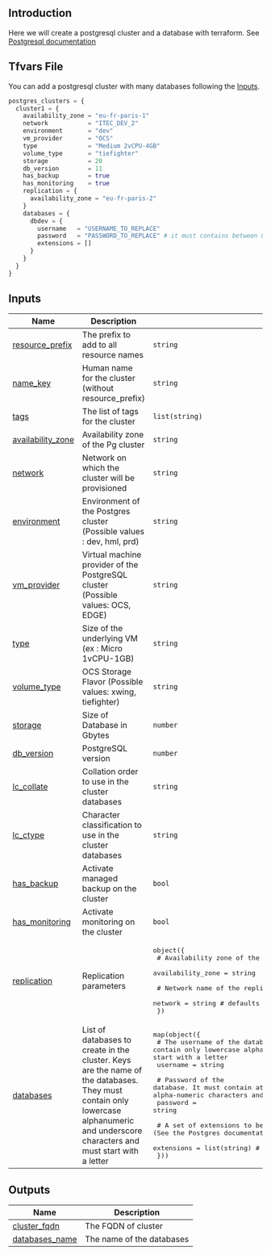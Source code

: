 ## Introduction

Here we will create a postgresql cluster and a database with terraform. See [Postgresql documentation](https://documentation.cloud.socgen/private/products/database/postgresql/index.html)

## Tfvars File

You can add a postgresql cluster with many databases following the [Inputs](#inputs).

```terraform
postgres_clusters = {
  cluster1 = {
    availability_zone = "eu-fr-paris-1"
    network           = "ITEC_DEV_2"
    environment       = "dev"
    vm_provider       = "OCS"
    type              = "Medium 2vCPU-4GB"
    volume_type       = "tiefighter"
    storage           = 20
    db_version        = 11
    has_backup        = true
    has_monitoring    = true
    replication = {
      availability_zone = "eu-fr-paris-2"
    }
    databases = {
      dbdev = {
        username   = "USERNAME_TO_REPLACE" 
        password   = "PASSWORD_TO_REPLACE" # it must contains between 8 and 25 characters, with at least one lowercase character, one uppercase character and one digit.
        extensions = []
      }
    }
  }
}
```


## Inputs

| Name | Description | Type | Default | Required |
|------|-------------|------|---------|:--------:|
| <a name="input_resource_prefix"></a> [resource\_prefix](#input\_resource\_prefix) | The prefix to add to all resource names | `string` | n/a | yes |
| <a name="input_name_key"></a> [name\_key](#input\_name\_key) | Human name for the cluster (without resource\_prefix) | `string` | n/a | yes |
| <a name="input_tags"></a> [tags](#input\_tags) | The list of tags for the cluster | `list(string)` | `[]` | no |
| <a name="input_availability_zone"></a> [availability\_zone](#input\_availability\_zone) | Availability zone of the Pg cluster | `string` | n/a | yes |
| <a name="input_network"></a> [network](#input\_network) | Network on which the cluster will be provisioned | `string` | n/a | yes |
| <a name="input_environment"></a> [environment](#input\_environment) | Environment of the Postgres cluster (Possible values : dev, hml, prd) | `string` | n/a | yes |
| <a name="input_vm_provider"></a> [vm\_provider](#input\_vm\_provider) | Virtual machine provider of the PostgreSQL cluster (Possible values: OCS, EDGE) | `string` | `"OCS"` | no |
| <a name="input_type"></a> [type](#input\_type) | Size of the underlying VM (ex : Micro 1vCPU-1GB) | `string` | n/a | yes |
| <a name="input_volume_type"></a> [volume\_type](#input\_volume\_type) | OCS Storage Flavor (Possible values: xwing, tiefighter) | `string` | `"tiefighter"` | no |
| <a name="input_storage"></a> [storage](#input\_storage) | Size of Database in Gbytes | `number` | n/a | yes |
| <a name="input_db_version"></a> [db\_version](#input\_db\_version) | PostgreSQL version | `number` | `"12"` | no |
| <a name="input_lc_collate"></a> [lc\_collate](#input\_lc\_collate) | Collation order to use in the cluster databases | `string` | `"fr_FR.UTF-8"` | no |
| <a name="input_lc_ctype"></a> [lc\_ctype](#input\_lc\_ctype) | Character classification to use in the cluster databases | `string` | `"fr_FR.UTF-8"` | no |
| <a name="input_has_backup"></a> [has\_backup](#input\_has\_backup) | Activate managed backup on the cluster | `bool` | n/a | yes |
| <a name="input_has_monitoring"></a> [has\_monitoring](#input\_has\_monitoring) | Activate monitoring on the cluster | `bool` | n/a | yes |
| <a name="input_replication"></a> [replication](#input\_replication) | Replication parameters | <pre>object({<br>    # Availability zone of the replica<br>    availability_zone = string<br><br>    # Network name of the replica<br>    network = string # defaults to var.network<br>  })</pre> | `null` | no |
| <a name="input_databases"></a> [databases](#input\_databases) | List of databases to create in the cluster. Keys are the name of the databases. They must contain only lowercase alphanumeric and underscore characters and must start with a letter | <pre>map(object({<br>    # The username of the database. It must contain only lowercase alphanumeric and underscore characters and must start with a letter<br>    username = string<br><br>    # Password of the database. It must contain at least one lowercase and one uppercase alpha-numeric characters and one digit character.<br>    password = string<br><br>    # A set of extensions to be installed on the database. (See the Postgres documentation for a list of available extensions)<br>    extensions = list(string) # defaults to empty list<br>  }))</pre> | n/a | yes |


## Outputs

| Name | Description |
|------|-------------|
| <a name="output_cluster_fqdn"></a> [cluster\_fqdn](#output\_cluster\_fqdn) | The FQDN of  cluster |
| <a name="output_databases_name"></a> [databases\_name](#output\_databases\_name) | The name of the databases |



